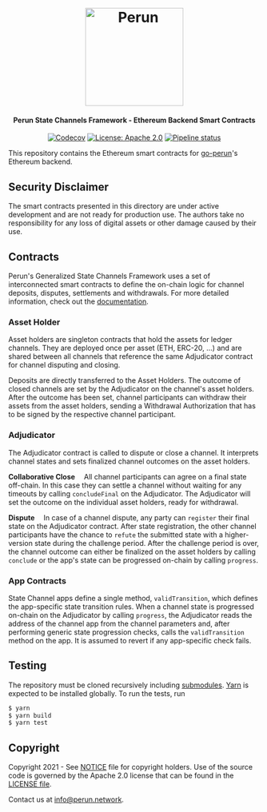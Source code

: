 <h1 align="center"><br>
  <a href="https://perun.network/"><img src=".assets/logo.png" alt="Perun" width="196"></a>
<br></h1>

<h4 align="center">Perun State Channels Framework - Ethereum Backend Smart Contracts</h4>

<p align="center">
  <a href="https://codecov.io/gh/hyperledger-labs/perun-eth-contracts"><img src="https://codecov.io/gh/hyperledger-labs/perun-eth-contracts/branch/main/graph/badge.svg?token=QXZH8MKQG5" alt="Codecov"></a>
  <a href="https://www.apache.org/licenses/LICENSE-2.0.txt"><img src="https://img.shields.io/badge/license-Apache%202-blue" alt="License: Apache 2.0"></a>
  <a href="https://github.com/hyperledger-labs/perun-eth-contracts/actions/workflows/ci.yml"><img src="https://github.com/hyperledger-labs/perun-eth-contracts/actions/workflows/ci.yml/badge.svg" alt="Pipeline status"></a>
</p>

This repository contains the Ethereum smart contracts for [go-perun](https://github.com/hyperledger-labs/go-perun)'s Ethereum backend.

## Security Disclaimer
The smart contracts presented in this directory are under active development and are not ready for production use.
The authors take no responsibility for any loss of digital assets or other damage caused by their use.

## Contracts
Perun's Generalized State Channels Framework uses a set of interconnected smart contracts to define the on-chain logic for channel deposits, disputes, settlements and withdrawals.
For more detailed information, check out the [documentation](https://labs.hyperledger.org/perun-doc/index.html).

### Asset Holder
Asset holders are singleton contracts that hold the assets for ledger channels.
They are deployed once per asset (ETH, ERC-20, ...) and are shared between all channels that reference the same Adjudicator contract for channel disputing and closing.

Deposits are directly transferred to the Asset Holders.
The outcome of closed channels are set by the Adjudicator on the channel's asset holders.
After the outcome has been set, channel participants can withdraw their assets from the asset holders, sending a Withdrawal Authorization that has to be signed by the respective channel participant.

### Adjudicator
The Adjudicator contract is called to dispute or close a channel.
It interprets channel states and sets finalized channel outcomes on the asset holders.

**Collaborative Close**&emsp;
All channel participants can agree on a final state off-chain.
In this case they can settle a channel without waiting for any timeouts by calling `concludeFinal` on the Adjudicator.
The Adjudicator will set the outcome on the individual asset holders, ready for withdrawal.

**Dispute**&emsp;
In case of a channel dispute, any party can `register` their final state on the Adjudicator contract.
After state registration, the other channel participants have the chance to `refute` the submitted state with a higher-version state during the challenge period.
After the challenge period is over, the channel outcome can either be finalized on the asset holders by calling `conclude` or the app's state can be progressed on-chain by calling `progress`.

### App Contracts
State Channel apps define a single method, `validTransition`, which defines the app-specific state transition rules.
When a channel state is progressed on-chain on the Adjudicator by calling `progress`, the Adjudicator reads the address of the channel app from the channel parameters and, after performing generic state progression checks, calls the `validTransition` method on the app.
It is assumed to revert if any app-specific check fails.

## Testing
The repository must be cloned recursively including [submodules](https://git-scm.com/book/en/v2/Git-Tools-Submodules).
[Yarn](https://yarnpkg.com) is expected to be installed globally.
To run the tests, run
```sh
$ yarn
$ yarn build
$ yarn test
```

## Copyright
Copyright 2021 - See [NOTICE](NOTICE) file for copyright holders.
Use of the source code is governed by the Apache 2.0 license that can be found in the [LICENSE file](LICENSE).

Contact us at [info@perun.network](mailto:info@perun.network).
